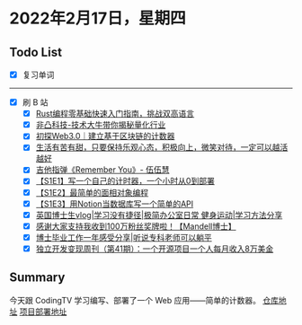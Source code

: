 # 2022年2月17日，星期四
## Todo List

- [x] 复习单词
--------
- [x] 刷 B 站
  - [x] [Rust编程零基础快速入门指南，挑战双高语言](https://b23.tv/3BKsBFI)
  - [x] [非凸科技-技术大牛带你揭秘量化行业](https://b23.tv/7NAL1cr)
  - [x] [初探Web3.0｜建立基于区块链的计数器](https://b23.tv/UuPUBit)
  - [x] [生活有苦有甜，只要保持乐观心态，积极向上，微笑对待，一定可以越活越好](https://b23.tv/mcbQr0Y)
  - [x] [吉他指弹《Remember You》- 伍伍慧](https://b23.tv/BigA2bA)
  - [x] [【S1E1】写一个自己的计时器，一个小时从0到部署](https://b23.tv/r3LnVSP)
  - [x] [【S1E2】最简单的面相对象编程](https://b23.tv/kCewve6)
  - [x] [【S1E3】用Notion当数据库写一个简单的API](https://b23.tv/bTPlWHA)
  - [x] [英国博士生vlog|学习没有捷径|极简办公室日常 健身运动|学习方法分享](https://b23.tv/3QNRhks)
  - [x] [感谢大家支持我收到100万粉丝奖牌啦！【Mandell博士】](https://b23.tv/pT2Z4gS)
  - [x] [博士毕业工作一年感受分享|听说专科老师可以躺平](https://b23.tv/wqEEyHQ)
  - [x] [独立开发变现周刊（第41期）：一个开源项目一个人每月收入8万美金](https://b23.tv/g4mz1sU)

## Summary

今天跟 CodingTV 学习编写、部署了一个 Web 应用——简单的计数器。
[仓库地址](https://github.com/geometryolife/CodingTV_Notes/tree/main/episode1_timer)
[项目部署地址](https://clever-banach-72db06.netlify.app)
